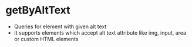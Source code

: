 # getByAltText

- Queries for element with given alt text
- It supports elements which accept alt text attribute like img, input, area or custom HTML elements
